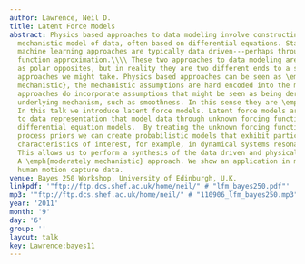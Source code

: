 ```yaml
---
author: Lawrence, Neil D.
title: Latent Force Models
abstract: Physics based approaches to data modeling involve constructing an accurate
  mechanistic model of data, often based on differential equations. Statistical and
  machine learning approaches are typically data driven---perhaps through regularized
  function approximation.\\\\ These two approaches to data modeling are often seen
  as polar opposites, but in reality they are two different ends to a spectrum of
  approaches we might take. Physics based approaches can be seen as \emph{strongly
  mechanistic}, the mechanistic assumptions are hard encoded into the model. Data-driven
  approaches do incorporate assumptions that might be seen as being derived from some
  underlying mechanism, such as smoothness. In this sense they are \emph{weakly mechanistic}.\\\\
  In this talk we introduce latent force models. Latent force models are a new approach
  to data representation that model data through unknown forcing functions that drive
  differential equation models.  By treating the unknown forcing functions with Gaussian
  process priors we can create probabilistic models that exhibit particular physical
  characteristics of interest, for example, in dynamical systems resonance and inertia.
  This allows us to perform a synthesis of the data driven and physical modeling paradigms.
  A \emph{moderately mechanistic} approach. We show an application in modelling of
  human motion capture data.
venue: Bayes 250 Workshop, University of Edinburgh, U.K.
linkpdf: '"ftp://ftp.dcs.shef.ac.uk/home/neil/" # "lfm_bayes250.pdf"'
mp3: '"ftp://ftp.dcs.shef.ac.uk/home/neil/" # "110906_lfm_bayes250.mp3"'
year: '2011'
month: '9'
day: '6'
group: ''
layout: talk
key: Lawrence:bayes11
---
```

